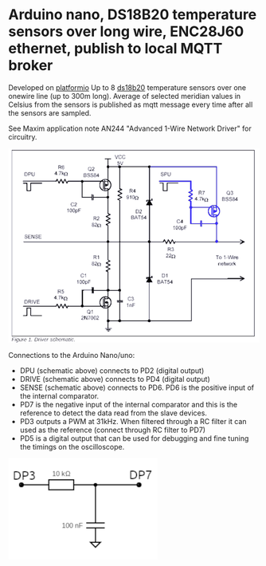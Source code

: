 # Arduino nano, DS18B20 temperature sensors over long wire, ENC28J60 ethernet, publish to local MQTT broker

Developed on [platformio](https://platformio.org/)
Up to 8 [ds18b20](https://datasheets.maximintegrated.com/en/ds/DS18B20.pdf) temperature sensors over one onewire line (up to 300m long).
Average of selected meridian values in Celsius from the sensors is published as mqtt message every time after all the sensors are sampled.

See Maxim application note AN244 "Advanced 1-Wire Network Driver" for circuitry.

![Driver schematic](doc/one_wire_driver_schematic.png)

Connections to the Arduino Nano/uno:
- DPU (schematic above) connects to PD2 (digital output)
- DRIVE (schematic above) connects to PD4 (digital output)
- SENSE (schematic above) connects to PD6. PD6 is the positive input of the internal comparator.
- PD7 is the negative input of the internal comparator and this is the reference to detect the data read from the slave devices.
- PD3 outputs a PWM at 31kHz. When filtered through a RC filter it can used as the reference (connect through RC filter to PD7)
- PD5 is a digital output that can be used for debugging and fine tuning the timings on the oscilloscope.

![RC filter](doc/rc_filter.png)
